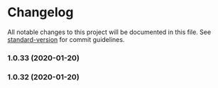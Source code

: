 # Changelog

All notable changes to this project will be documented in this file. See [standard-version](https://github.com/conventional-changelog/standard-version) for commit guidelines.

### 1.0.33 (2020-01-20)

### 1.0.32 (2020-01-20)
